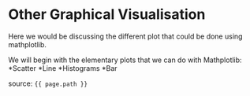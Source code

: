 # Other Graphical Visualisation

Here we would be discussing the different plot that could be done using mathplotlib.

We will begin with the elementary plots that we can do with Mathplotlib:
*Scatter
*Line
*Histograms
*Bar





source: `{{ page.path }}`
